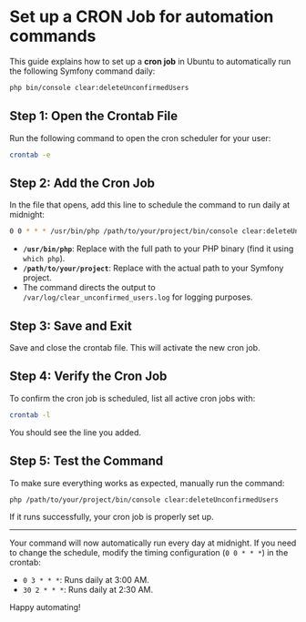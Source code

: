 # Set up a CRON Job for automation commands

This guide explains how to set up a **cron job** in Ubuntu to automatically run the following Symfony command daily:

```bash
php bin/console clear:deleteUnconfirmedUsers
```

## Step 1: Open the Crontab File
Run the following command to open the cron scheduler for your user:

```bash
crontab -e
```

## Step 2: Add the Cron Job
In the file that opens, add this line to schedule the command to run daily at midnight:

```bash
0 0 * * * /usr/bin/php /path/to/your/project/bin/console clear:deleteUnconfirmedUsers >> /var/log/clear_unconfirmed_users.log 2>&1
```

- **`/usr/bin/php`**: Replace with the full path to your PHP binary (find it using `which php`).
- **`/path/to/your/project`**: Replace with the actual path to your Symfony project.
- The command directs the output to `/var/log/clear_unconfirmed_users.log` for logging purposes.

## Step 3: Save and Exit
Save and close the crontab file. This will activate the new cron job.

## Step 4: Verify the Cron Job
To confirm the cron job is scheduled, list all active cron jobs with:

```bash
crontab -l
```

You should see the line you added.

## Step 5: Test the Command
To make sure everything works as expected, manually run the command:

```bash
php /path/to/your/project/bin/console clear:deleteUnconfirmedUsers
```

If it runs successfully, your cron job is properly set up.

---

Your command will now automatically run every day at midnight. If you need to change the schedule, modify the timing configuration (`0 0 * * *`) in the crontab:

- `0 3 * * *`: Runs daily at 3:00 AM.
- `30 2 * * *`: Runs daily at 2:30 AM.

Happy automating!
